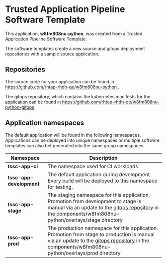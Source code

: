 # Trusted Application Pipeline Software Template

This application, **w8fm808nu-python**, was created from a Trusted Application Pipeline Software Template.

The software templates create a new source and gitops deployment repositories with a sample source application. 

## Repositories

The source code for your application can be found in [https://github.com/rhtap-rhdh-qe/w8fm808nu-python ](https://github.com/rhtap-rhdh-qe/w8fm808nu-python ).
 
The gitops repository, which contains the kubernetes manifests for the application can be found in 
[https://github.com/rhtap-rhdh-qe/w8fm808nu-python-gitops ](https://github.com/rhtap-rhdh-qe/w8fm808nu-python-gitops ) 

## Application namespaces 

The default application will be found in the following namespaces. Applications can be deployed into unique namespaces or multiple software templates can also bet generated into the same group namespaces.  

|  Namespace   |  Description   |  
| -------- | -------- |
| **tssc-app-ci** | The namespace used for CI workloads |
| **tssc-app-development** | The default application during development. Every build will be deployed to this namespace for testing. |
| **tssc-app-stage** | The staging namespace for this application. Promotion from development to stage is manual via an update to the [gitops repository](https://github.com/rhtap-rhdh-qe/w8fm808nu-python-gitops ) in the components/w8fm808nu-python/overlays/stage directory |
| **tssc-app-prod** | The production namespace for this application. Promotion from stage to production is manual via an update to the [gitops repository](https://github.com/rhtap-rhdh-qe/w8fm808nu-python-gitops ) in the components/w8fm808nu-python/overlays/prod directory |